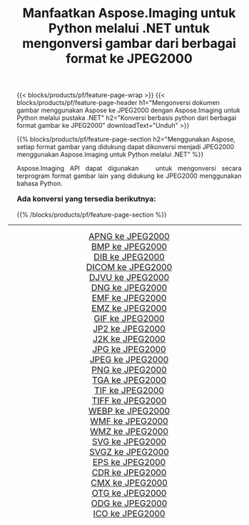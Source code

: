 ﻿---
title: Manfaatkan Aspose.Imaging untuk Python melalui .NET untuk mengonversi gambar dari berbagai format ke JPEG2000 
weight: 3920
url: /id/python-net/conversion/to/jpeg2000/ 
lang: id
langdirlevel: 2
locales: zh-hans,ja,it,ru,de,es,fr,nl,id,lt,pl,pt,vi,tr,ko,zh-hant,ar,hi,th,sv,cs,uk,he
description: Anda dapat menggunakan Aspose.Imaging untuk Python melalui pustaka .NET untuk mengonversi dari berbagai format ke JPEG2000
---

{{< blocks/products/pf/feature-page-wrap >}}
{{< blocks/products/pf/feature-page-header h1="Mengonversi dokumen gambar menggunakan Aspose ke JPEG2000 dengan Aspose.Imaging untuk Python melalui pustaka .NET" h2="Konversi berbasis python dari berbagai format gambar ke JPEG2000" downloadText="Unduh" >}}


{{% blocks/products/pf/feature-page-section  h2="Menggunakan Aspose, setiap format gambar yang didukung dapat dikonversi menjadi JPEG2000 menggunakan Aspose.Imaging untuk Python melalui .NET" %}}
<p align=justify>Aspose.Imaging API dapat digunakan   untuk mengonversi secara terprogram format gambar lain yang didukung ke JPEG2000 menggunakan bahasa Python.</p>
<h3 style="margin-top:16px;">
Ada konversi yang tersedia berikutnya:
</h3>
{{% /blocks/products/pf/feature-page-section %}}
<div class="container-fluid productfamilypage bg-gray">
    <div class="convertypes bg-gray agp-content section">
        <div class="container">
		<hr style="margin-left:-20px;"/>
		<div class="row other-converters" style="gap: 10px;font-size: 19px;text-align:center;">
		    <div class='col-md-3 other-converter remove-lp remove-rp'><a href="/imaging/id/python-net/conversion/apng-to-jpeg2000/" style="padding:15px;">APNG ke JPEG2000</a></div>
<div class='col-md-3 other-converter remove-lp remove-rp'><a href="/imaging/id/python-net/conversion/bmp-to-jpeg2000/" style="padding:15px;">BMP ke JPEG2000</a></div>
<div class='col-md-3 other-converter remove-lp remove-rp'><a href="/imaging/id/python-net/conversion/dib-to-jpeg2000/" style="padding:15px;">DIB ke JPEG2000</a></div>
<div class='col-md-3 other-converter remove-lp remove-rp'><a href="/imaging/id/python-net/conversion/dicom-to-jpeg2000/" style="padding:15px;">DICOM ke JPEG2000</a></div>
<div class='col-md-3 other-converter remove-lp remove-rp'><a href="/imaging/id/python-net/conversion/djvu-to-jpeg2000/" style="padding:15px;">DJVU ke JPEG2000</a></div>
<div class='col-md-3 other-converter remove-lp remove-rp'><a href="/imaging/id/python-net/conversion/dng-to-jpeg2000/" style="padding:15px;">DNG ke JPEG2000</a></div>
<div class='col-md-3 other-converter remove-lp remove-rp'><a href="/imaging/id/python-net/conversion/emf-to-jpeg2000/" style="padding:15px;">EMF ke JPEG2000</a></div>
<div class='col-md-3 other-converter remove-lp remove-rp'><a href="/imaging/id/python-net/conversion/emz-to-jpeg2000/" style="padding:15px;">EMZ ke JPEG2000</a></div>
<div class='col-md-3 other-converter remove-lp remove-rp'><a href="/imaging/id/python-net/conversion/gif-to-jpeg2000/" style="padding:15px;">GIF ke JPEG2000</a></div>
<div class='col-md-3 other-converter remove-lp remove-rp'><a href="/imaging/id/python-net/conversion/jp2-to-jpeg2000/" style="padding:15px;">JP2 ke JPEG2000</a></div>
<div class='col-md-3 other-converter remove-lp remove-rp'><a href="/imaging/id/python-net/conversion/j2k-to-jpeg2000/" style="padding:15px;">J2K ke JPEG2000</a></div>
<div class='col-md-3 other-converter remove-lp remove-rp'><a href="/imaging/id/python-net/conversion/jpg-to-jpeg2000/" style="padding:15px;">JPG ke JPEG2000</a></div>
<div class='col-md-3 other-converter remove-lp remove-rp'><a href="/imaging/id/python-net/conversion/jpeg-to-jpeg2000/" style="padding:15px;">JPEG ke JPEG2000</a></div>
<div class='col-md-3 other-converter remove-lp remove-rp'><a href="/imaging/id/python-net/conversion/png-to-jpeg2000/" style="padding:15px;">PNG ke JPEG2000</a></div>
<div class='col-md-3 other-converter remove-lp remove-rp'><a href="/imaging/id/python-net/conversion/tga-to-jpeg2000/" style="padding:15px;">TGA ke JPEG2000</a></div>
<div class='col-md-3 other-converter remove-lp remove-rp'><a href="/imaging/id/python-net/conversion/tif-to-jpeg2000/" style="padding:15px;">TIF ke JPEG2000</a></div>
<div class='col-md-3 other-converter remove-lp remove-rp'><a href="/imaging/id/python-net/conversion/tiff-to-jpeg2000/" style="padding:15px;">TIFF ke JPEG2000</a></div>
<div class='col-md-3 other-converter remove-lp remove-rp'><a href="/imaging/id/python-net/conversion/webp-to-jpeg2000/" style="padding:15px;">WEBP ke JPEG2000</a></div>
<div class='col-md-3 other-converter remove-lp remove-rp'><a href="/imaging/id/python-net/conversion/wmf-to-jpeg2000/" style="padding:15px;">WMF ke JPEG2000</a></div>
<div class='col-md-3 other-converter remove-lp remove-rp'><a href="/imaging/id/python-net/conversion/wmz-to-jpeg2000/" style="padding:15px;">WMZ ke JPEG2000</a></div>
<div class='col-md-3 other-converter remove-lp remove-rp'><a href="/imaging/id/python-net/conversion/svg-to-jpeg2000/" style="padding:15px;">SVG ke JPEG2000</a></div>
<div class='col-md-3 other-converter remove-lp remove-rp'><a href="/imaging/id/python-net/conversion/svgz-to-jpeg2000/" style="padding:15px;">SVGZ ke JPEG2000</a></div>
<div class='col-md-3 other-converter remove-lp remove-rp'><a href="/imaging/id/python-net/conversion/eps-to-jpeg2000/" style="padding:15px;">EPS ke JPEG2000</a></div>
<div class='col-md-3 other-converter remove-lp remove-rp'><a href="/imaging/id/python-net/conversion/cdr-to-jpeg2000/" style="padding:15px;">CDR ke JPEG2000</a></div>
<div class='col-md-3 other-converter remove-lp remove-rp'><a href="/imaging/id/python-net/conversion/cmx-to-jpeg2000/" style="padding:15px;">CMX ke JPEG2000</a></div>
<div class='col-md-3 other-converter remove-lp remove-rp'><a href="/imaging/id/python-net/conversion/otg-to-jpeg2000/" style="padding:15px;">OTG ke JPEG2000</a></div>
<div class='col-md-3 other-converter remove-lp remove-rp'><a href="/imaging/id/python-net/conversion/odg-to-jpeg2000/" style="padding:15px;">ODG ke JPEG2000</a></div>
<div class='col-md-3 other-converter remove-lp remove-rp'><a href="/imaging/id/python-net/conversion/ico-to-jpeg2000/" style="padding:15px;">ICO ke JPEG2000</a></div>
                </div>
        </div>
    </div>
</div>
<br/>

